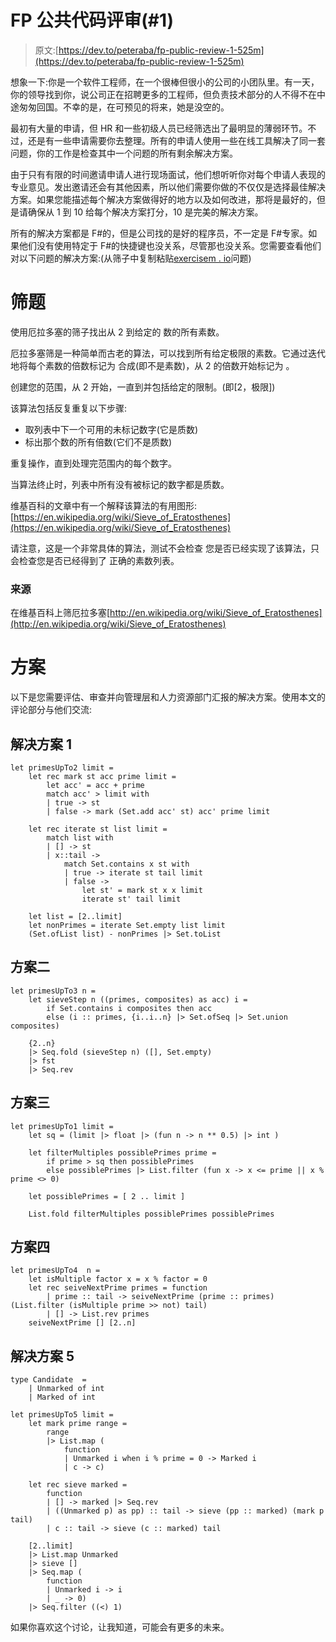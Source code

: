 # FP 公共代码评审(#1)

> 原文:[https://dev.to/peteraba/fp-public-review-1-525m](https://dev.to/peteraba/fp-public-review-1-525m)

想象一下:你是一个软件工程师，在一个很棒但很小的公司的小团队里。有一天，你的领导找到你，说公司正在招聘更多的工程师，但负责技术部分的人不得不在中途匆匆回国。不幸的是，在可预见的将来，她是没空的。

最初有大量的申请，但 HR 和一些初级人员已经筛选出了最明显的薄弱环节。不过，还是有一些申请需要你去整理。所有的申请人使用一些在线工具解决了同一套问题，你的工作是检查其中一个问题的所有剩余解决方案。

由于只有有限的时间邀请申请人进行现场面试，他们想听听你对每个申请人表现的专业意见。发出邀请还会有其他因素，所以他们需要你做的不仅仅是选择最佳解决方案。如果您能描述每个解决方案做得好的地方以及如何改进，那将是最好的，但是请确保从 1 到 10 给每个解决方案打分，10 是完美的解决方案。

所有的解决方案都是 F#的，但是公司找的是好的程序员，不一定是 F#专家。如果他们没有使用特定于 F#的快捷键也没关系，尽管那也没关系。您需要查看他们对以下问题的解决方案:(从筛子中复制粘贴[exercisem . io](http://exercism.io)问题)

# 筛题

使用厄拉多塞的筛子找出从 2 到给定的
数的所有素数。

厄拉多塞筛是一种简单而古老的算法，可以找到所有给定极限的素数。它通过迭代地将每个素数的倍数标记为
合成(即不是素数)，从 2 的倍数开始标记为
。

创建您的范围，从 2 开始，一直到并包括给定的限制。(即[2，极限])

该算法包括反复重复以下步骤:

*   取列表中下一个可用的未标记数字(它是质数)
*   标出那个数的所有倍数(它们不是质数)

重复操作，直到处理完范围内的每个数字。

当算法终止时，列表中所有没有被标记的数字都是质数。

维基百科的文章中有一个解释该算法的有用图形:
[https://en.wikipedia.org/wiki/Sieve_of_Eratosthenes](https://en.wikipedia.org/wiki/Sieve_of_Eratosthenes)

请注意，这是一个非常具体的算法，测试不会检查
您是否已经实现了该算法，只会检查您是否已经得到了
正确的素数列表。

### 来源

在维基百科上筛厄拉多塞[http://en.wikipedia.org/wiki/Sieve_of_Eratosthenes](http://en.wikipedia.org/wiki/Sieve_of_Eratosthenes)

# 方案

以下是您需要评估、审查并向管理层和人力资源部门汇报的解决方案。使用本文的评论部分与他们交流:

## 解决方案 1

```
let primesUpTo2 limit =
    let rec mark st acc prime limit =
        let acc' = acc + prime
        match acc' > limit with
        | true -> st
        | false -> mark (Set.add acc' st) acc' prime limit

    let rec iterate st list limit =
        match list with
        | [] -> st
        | x::tail ->
            match Set.contains x st with
            | true -> iterate st tail limit
            | false ->
                let st' = mark st x x limit
                iterate st' tail limit

    let list = [2..limit]
    let nonPrimes = iterate Set.empty list limit
    (Set.ofList list) - nonPrimes |> Set.toList 
```

## 方案二

```
let primesUpTo3 n =
    let sieveStep n ((primes, composites) as acc) i =
        if Set.contains i composites then acc
        else (i :: primes, {i..i..n} |> Set.ofSeq |> Set.union composites)

    {2..n}
    |> Seq.fold (sieveStep n) ([], Set.empty)
    |> fst
    |> Seq.rev 
```

## 方案三

```
let primesUpTo1 limit =
    let sq = (limit |> float |> (fun n -> n ** 0.5) |> int )

    let filterMultiples possiblePrimes prime =
        if prime > sq then possiblePrimes
        else possiblePrimes |> List.filter (fun x -> x <= prime || x % prime <> 0)

    let possiblePrimes = [ 2 .. limit ]

    List.fold filterMultiples possiblePrimes possiblePrimes 
```

## 方案四

```
let primesUpTo4  n =
    let isMultiple factor x = x % factor = 0
    let rec seiveNextPrime primes = function
        | prime :: tail -> seiveNextPrime (prime :: primes) (List.filter (isMultiple prime >> not) tail)
        | [] -> List.rev primes
    seiveNextPrime [] [2..n] 
```

## 解决方案 5

```
type Candidate  =
    | Unmarked of int
    | Marked of int

let primesUpTo5 limit =
    let mark prime range =
        range 
        |> List.map (
            function
            | Unmarked i when i % prime = 0 -> Marked i
            | c -> c)

    let rec sieve marked =
        function
        | [] -> marked |> Seq.rev
        | ((Unmarked p) as pp) :: tail -> sieve (pp :: marked) (mark p tail)
        | c :: tail -> sieve (c :: marked) tail

    [2..limit]
    |> List.map Unmarked
    |> sieve []
    |> Seq.map (
        function
        | Unmarked i -> i
        | _ -> 0)
    |> Seq.filter ((<) 1) 
```

如果你喜欢这个讨论，让我知道，可能会有更多的未来。